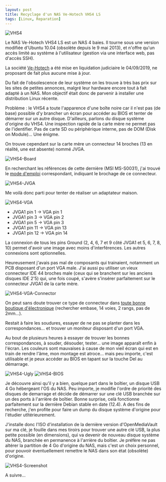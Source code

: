 ```yaml
---
layout: post
title: Recyclage d'un NAS Ve-Hotech VHS4 LS
tags: [Linux, Reparation]
---
```


![VHS4](/images/vhs4.png "VHS4")

Le NAS Ve-Hotech VHS4 LS est un NAS 4 baies. Il tourne sous une version modifiée d'Ubuntu 10.04 (obsolète depuis le 9 mai 2013), et n'offre qu'un accès limité au système à l'utilisateur (gestion via une interface web, pas d'accès SSH).

La société [Ve-Hotech](https://fr.wikipedia.org/wiki/Ve-hotech) a été mise en liquidation judiciaire le 04/09/2019, ne proposant de fait plus aucune mise à jour.

Du fait de l'obsolescence de leur système on les trouve à très bas prix sur les sites de petites annonces, malgré leur hardware encore tout à fait adapté à un NAS. Mon objectif était donc de parvenir à installer une distribution Linux récente.

Probléme : le VHS4 a toute l'apparence d'une boîte noire car il n'est pas (de base) possible d'y brancher un écran pour accéder au BIOS et tenter de démarrer sur un autre disque. D'ailleurs, parlons du disque système d'origine du VHS4. Une inspection rapide de la carte mère ne permet pas de l'identifier. Pas de carte SD ou périphérique interne, pas de DOM (Disk on Module)... Une énigme.

On trouve cependant sur la carte mère un connecteur 14 broches (13 en réalité, une est absente) nommé JVGA.

![VHS4-Board](/images/vhs4-board.png "VHS4-Board")

En recherchant les références de cette dernière (MSI MS-S0031), j'ai trouvé le [mode d'emploi](https://www.manualsdir.com/manuals/467282/msi-ms-s0031.html) correspondant, indiquant le brochage de ce connecteur.

![VHS4-JVGA](/images/vhs4-jvga.png "VHS4-JVGA")

Me voilà donc parti pour tenter de réaliser un adaptateur maison.

![VHS4-VGA](/images/vhs4-vga.png "VHS4-JVGA")

* JVGA1 pin 1 -> VGA pin 1
* JVGA1 pin 3 -> VGA pin 2
* JVGA1 pin 5 -> VGA pin 3
* JVGA1 pin 11 -> VGA pin 13
* JVGA1 pin 12 -> VGA pin 14

La connexion de tous les pins Ground (2, 4, 6, 7 et 9 côté JVGA1 et  5, 6, 7, 8, 10) permet d'avoir une image avec moins d'interférences. Les autres connexions sont optionnelles.

Heureusement j'avais pas mal de composants qui trainaient, notamment un PCB disposant d'un port VGA male. J'ai aussi pu utiliser un vieux connecteur IDE 44 broches male (ceux qui se branchent sur les anciens disques IDE 2'5) qui, une fois coupé, s'avère s'insérer parfaitement sur le connecteur JVGA1 de la carte mère. 

![VHS4-VGA-Connector](/images/vhs4-jvga-connector.png "VHS4-JVGA-Connector")

On peut sans doute trouver ce type de connecteur dans [toute bonne boutique d'électronique](https://fr.farnell.com/hirose-hrs/a3-14da-2sv-71/connecteur-rcpt-14-voies-2-rangs/dp/2724831) (rechercher embase, 14 voies, 2 rangs, pas de 2mm...).

Restait à faire les soudures, essayer de ne pas se planter dans les correspondances... et trouver un moniteur disposant d'un port VGA.

Au bout de plusieurs heures à essayer de trouver les bonnes correspondances, à souder, désouder, tester... une image apparaît enfin à l'écran. Les couleurs sont mauvaises à cause de mon vieil écran qui est en train de rendre l'âme, mon montage est atroce... mais peu importe, c'est utilisable et je peux accéder au BIOS en tapant sur la touche Del au démarrage.

![VHS4-Ugly](/images/vhs4-ugly.jpg "VHS4-Ugly")
![VHS4-BIOS](/images/vhs4-bios.jpg "VHS4-BIOS")

Je découvre ainsi qu'il y a bien, quelque part dans le boîtier, un disque USB 4 Go hébergeant l'OS du NAS. Peu importe, je modifie l'ordre de priorité des disques de demarrage et décide de démarrer sur une clé USB branchée sur un des ports à l'arrière de boîtier. Bonne surprise, celà fonctionne parfaitement sur la dernière Debian stable en date (12.4). A des fins de recherche, j'en profite pour faire un dump du disque système d'origine pour l'étudier utltérieurement.

J'installe donc l'ISO d'installation de la dernière version d'OpenMediaVault sur ma clé, je fouille dans mes tiroirs pour trouver une autre clé USB, la plus petite possible (en dimensions), qui va devenir de nouveau disque système du NAS, branchée en permanence à l'arrière du boîtier. Je préfère ne pas altérer la partition de 4 Go d'origine du NAS, mais c'est un choix personnel, pour pouvoir éventuellement remettre le NAS dans son état (obsolète) d'origine.

![VHS4-Screenshot](/images/vhs4-screenshot-new.png "VHS4-Screenshot")

A suivre...
